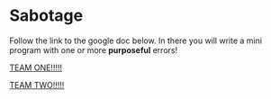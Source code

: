 # Sabotage
Follow the link to the google doc below. In there you will write a mini program with one or more __purposeful__ errors!

[TEAM ONE!!!!!](https://docs.google.com/document/d/1yMrClnBbgrYOjGD2yhv9T0Axr0tKp-K2huC_c1iJgQg/edit?usp=sharing)

[TEAM TWO!!!!!](https://docs.google.com/document/d/1Aue69p_d2kQmCeS1-1tDshBhokSpF-yfw04V3yvZ3UA/edit?usp=sharing)
